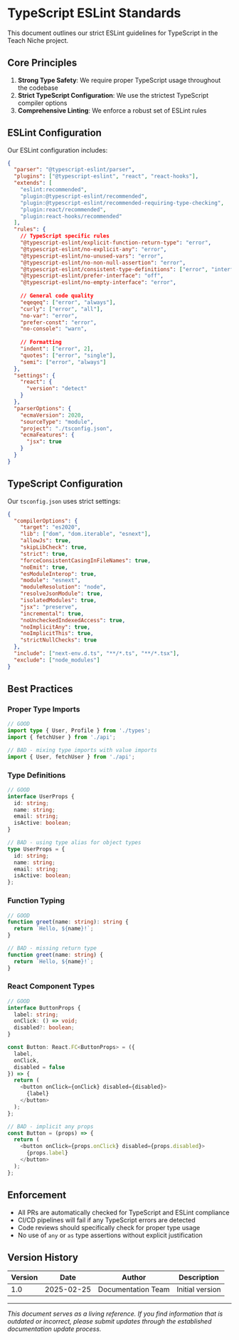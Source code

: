 # TypeScript ESLint Standards

This document outlines our strict ESLint guidelines for TypeScript in the Teach Niche project.

## Core Principles

1. **Strong Type Safety**: We require proper TypeScript usage throughout the codebase
2. **Strict TypeScript Configuration**: We use the strictest TypeScript compiler options
3. **Comprehensive Linting**: We enforce a robust set of ESLint rules

## ESLint Configuration

Our ESLint configuration includes:

```json
{
  "parser": "@typescript-eslint/parser",
  "plugins": ["@typescript-eslint", "react", "react-hooks"],
  "extends": [
    "eslint:recommended",
    "plugin:@typescript-eslint/recommended",
    "plugin:@typescript-eslint/recommended-requiring-type-checking",
    "plugin:react/recommended",
    "plugin:react-hooks/recommended"
  ],
  "rules": {
    // TypeScript specific rules
    "@typescript-eslint/explicit-function-return-type": "error",
    "@typescript-eslint/no-explicit-any": "error",
    "@typescript-eslint/no-unused-vars": "error",
    "@typescript-eslint/no-non-null-assertion": "error",
    "@typescript-eslint/consistent-type-definitions": ["error", "interface"],
    "@typescript-eslint/prefer-interface": "off",
    "@typescript-eslint/no-empty-interface": "error",
    
    // General code quality
    "eqeqeq": ["error", "always"],
    "curly": ["error", "all"],
    "no-var": "error",
    "prefer-const": "error",
    "no-console": "warn",
    
    // Formatting
    "indent": ["error", 2],
    "quotes": ["error", "single"],
    "semi": ["error", "always"]
  },
  "settings": {
    "react": {
      "version": "detect"
    }
  },
  "parserOptions": {
    "ecmaVersion": 2020,
    "sourceType": "module",
    "project": "./tsconfig.json",
    "ecmaFeatures": {
      "jsx": true
    }
  }
}
```

## TypeScript Configuration

Our `tsconfig.json` uses strict settings:

```json
{
  "compilerOptions": {
    "target": "es2020",
    "lib": ["dom", "dom.iterable", "esnext"],
    "allowJs": true,
    "skipLibCheck": true,
    "strict": true,
    "forceConsistentCasingInFileNames": true,
    "noEmit": true,
    "esModuleInterop": true,
    "module": "esnext",
    "moduleResolution": "node",
    "resolveJsonModule": true,
    "isolatedModules": true,
    "jsx": "preserve",
    "incremental": true,
    "noUncheckedIndexedAccess": true,
    "noImplicitAny": true,
    "noImplicitThis": true,
    "strictNullChecks": true
  },
  "include": ["next-env.d.ts", "**/*.ts", "**/*.tsx"],
  "exclude": ["node_modules"]
}
```

## Best Practices

### Proper Type Imports
```typescript
// GOOD
import type { User, Profile } from './types';
import { fetchUser } from './api';

// BAD - mixing type imports with value imports
import { User, fetchUser } from './api';
```

### Type Definitions
```typescript
// GOOD
interface UserProps {
  id: string;
  name: string;
  email: string;
  isActive: boolean;
}

// BAD - using type alias for object types
type UserProps = {
  id: string;
  name: string;
  email: string;
  isActive: boolean;
};
```

### Function Typing
```typescript
// GOOD
function greet(name: string): string {
  return `Hello, ${name}!`;
}

// BAD - missing return type
function greet(name: string) {
  return `Hello, ${name}!`;
}
```

### React Component Types
```typescript
// GOOD
interface ButtonProps {
  label: string;
  onClick: () => void;
  disabled?: boolean;
}

const Button: React.FC<ButtonProps> = ({ 
  label, 
  onClick, 
  disabled = false 
}) => {
  return (
    <button onClick={onClick} disabled={disabled}>
      {label}
    </button>
  );
};

// BAD - implicit any props
const Button = (props) => {
  return (
    <button onClick={props.onClick} disabled={props.disabled}>
      {props.label}
    </button>
  );
};
```

## Enforcement

- All PRs are automatically checked for TypeScript and ESLint compliance
- CI/CD pipelines will fail if any TypeScript errors are detected
- Code reviews should specifically check for proper type usage
- No use of `any` or `as` type assertions without explicit justification

## Version History

| Version | Date | Author | Description |
|---------|------|--------|-------------|
| 1.0 | 2025-02-25 | Documentation Team | Initial version |

---

*This document serves as a living reference. If you find information that is outdated or incorrect, please submit updates through the established documentation update process.*
